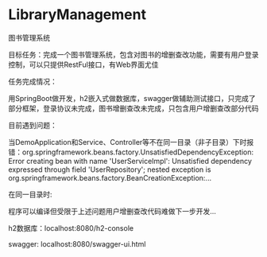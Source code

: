 # LibraryManagement
图书管理系统

目标任务：完成一个图书管理系统，包含对图书的增删查改功能，需要有用户登录控制，可以只提供RestFul接口，有Web界面尤佳

任务完成情况：

用SpringBoot做开发，h2嵌入式做数据库，swagger做辅助测试接口，只完成了部分框架，登录协议未完成，图书增删查改未完成，只包含用户增删查改部分代码

目前遇到问题：

当DemoApplication和Service、Controller等不在同一目录（非子目录）下时报错：org.springframework.beans.factory.UnsatisfiedDependencyException: Error creating bean with name 'UserServiceImpl': Unsatisfied dependency expressed through field 'UserRepository'; nested exception is org.springframework.beans.factory.BeanCreationException:...

在同一目录时:

程序可以编译但受限于上述问题用户增删查改代码难做下一步开发...

h2数据库：localhost:8080/h2-console

swagger: localhost:8080/swagger-ui.html

